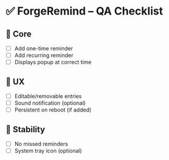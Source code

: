 # ✅ ForgeRemind – QA Checklist

## 🧠 Core
- [ ] Add one-time reminder
- [ ] Add recurring reminder
- [ ] Displays popup at correct time

## 🧠 UX
- [ ] Editable/removable entries
- [ ] Sound notification (optional)
- [ ] Persistent on reboot (if added)

## 🛑 Stability
- [ ] No missed reminders
- [ ] System tray icon (optional)
